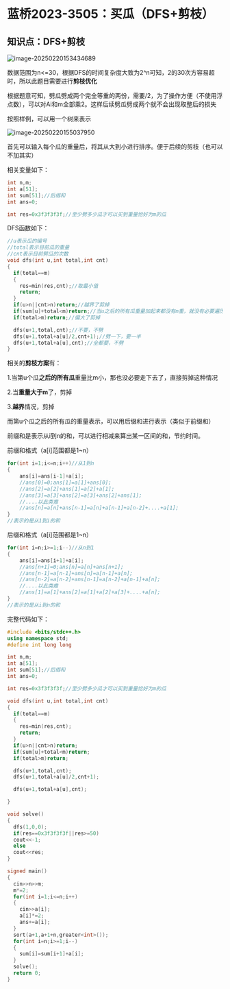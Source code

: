 # 蓝桥2023-3505：买瓜（DFS+剪枝）

## 知识点：DFS+剪枝

![image-20250220153434689](C:\Users\zzsky\AppData\Roaming\Typora\typora-user-images\image-20250220153434689.png)

数据范围为n<=30，根据DFS的时间复杂度大致为2^n可知，2的30次方容易超时，所以此题目需要进行**剪枝优化**

根据题意可知，劈瓜劈成两个完全等重的两份，需要/2，为了操作方便（不使用浮点数），可以对Ai和m全部乘2。这样后续劈瓜劈成两个就不会出现取整后的损失

按照样例，可以用一个树来表示

![image-20250220155037950](C:\Users\zzsky\AppData\Roaming\Typora\typora-user-images\image-20250220155037950.png)

首先可以输入每个瓜的重量后，将其从大到小进行排序。便于后续的剪枝（也可以不加其实）

相关变量如下：

```c++
int n,m;
int a[51];
int sum[51];//后缀和
int ans=0;

int res=0x3f3f3f3f;//至少劈多少瓜才可以买到重量恰好为m的瓜
```

DFS函数如下：

```c++
//u表示瓜的编号
//total表示目前瓜的重量
//cnt表示目前劈瓜的次数
void dfs(int u,int total,int cnt)
{
  if(total==m)
  {
    res=min(res,cnt);//取最小值
    return;
  }
  if(u>n||cnt>n)return;//越界了剪掉
  if(sum[u]+total<m)return;//当u之后的所有瓜重量加起来都没有m重，就没有必要遍历下去了，直接剪掉
  if(total>m)return;//偏大了剪掉

  dfs(u+1,total,cnt);//不要，不劈
  dfs(u+1,total+a[u]/2,cnt+1);//劈一下，要一半
  dfs(u+1,total+a[u],cnt);//全都要，不劈
}
```

相关的**剪枝方案**有：

1.当第u个瓜**之后的所有瓜**重量比m小，那也没必要走下去了，直接剪掉这种情况

2.当**重量大于m**了，剪掉

3.**越界**情况，剪掉



而第u个瓜之后的所有瓜的重量表示，可以用后缀和进行表示（类似于前缀和）

前缀和是表示从i到n的和，可以进行相减来算出某一区间的和，节约时间。

前缀和格式（a[i]范围都是1~n）

```c++
for(int i=1;i<=n;i++)//从1到n
{
	ans[i]=ans[i-1]+a[i];
    //ans[0]=0;ans[1]=a[1]+ans[0];
    //ans[2]=a[2]+ans[1]=a[2]+a[1];
    //ans[3]=a[3]+ans[2]=a[3]+ans[2]+ans[1];
    //....以此类推
    //ans[n]=a[n]+ans[n-1]=a[n]+a[n-1]+a[n-2]+....+a[1];
}
//表示的是从1到i的和
```



后缀和格式（a[i]范围都是1~n）

```c++
for(int i=n;i>=1;i--)//从n到1
{
    ans[i]=ans[i+1]+a[i];
    //ans[n+1]=0;ans[n]=a[n]+ans[n+1];
    //ans[n-1]=a[n-1]+ans[n]=a[n-1]+a[n];
    //ans[n-2]=a[n-2]+ans[n-1]=a[n-2]+a[n-1]+a[n];
    //....以此类推
    //ans[1]=a[1]+ans[2]=a[1]+a[2]+a[3]+....+a[n];
}
//表示的是从i到n的和
```



完整代码如下：

```C++
#include <bits/stdc++.h>
using namespace std;
#define int long long

int n,m;
int a[51];
int sum[51];//后缀和
int ans=0;

int res=0x3f3f3f3f;//至少劈多少瓜才可以买到重量恰好为m的瓜

void dfs(int u,int total,int cnt)
{
  if(total==m)
  {
    res=min(res,cnt);
    return;
  }
  if(u>n||cnt>n)return;
  if(sum[u]+total<m)return;
  if(total>m)return;

  dfs(u+1,total,cnt);
  dfs(u+1,total+a[u]/2,cnt+1);

  dfs(u+1,total+a[u],cnt);

}

void solve()
{
  dfs(1,0,0);
  if(res==0x3f3f3f3f||res>=50)
  cout<<-1;
  else 
  cout<<res;
}

signed main()
{
  cin>>n>>m;
  m*=2;
  for(int i=1;i<=n;i++)
  {
    cin>>a[i];
    a[i]*=2;
    ans+=a[i];
  }
  sort(a+1,a+1+n,greater<int>());
  for(int i=n;i>=1;i--)
  {
    sum[i]=sum[i+1]+a[i];
  }
  solve();
  return 0;
}
```

